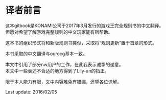 # 译者前言

这本gitbook是KONAMI公司于2017年3月发行的游戏王完全规则书的中文翻译。但愿对希望了解游戏完整规则的中文玩家能有所帮助。

这本书的组织形式将和新版规则书类似，采取将“规则更新”置于首章的形式。

本书采取的中文翻译与ourocg基本一致。

本文中引用了部分nw用户的工作，在此我表示诚挚的谢意。  
本文中一些表述不合适的地方得到了Lily-an的指正。

限于本人能力有限，文中内容难免有错漏，还望各位谅解。

Last update: 2016/02/05

